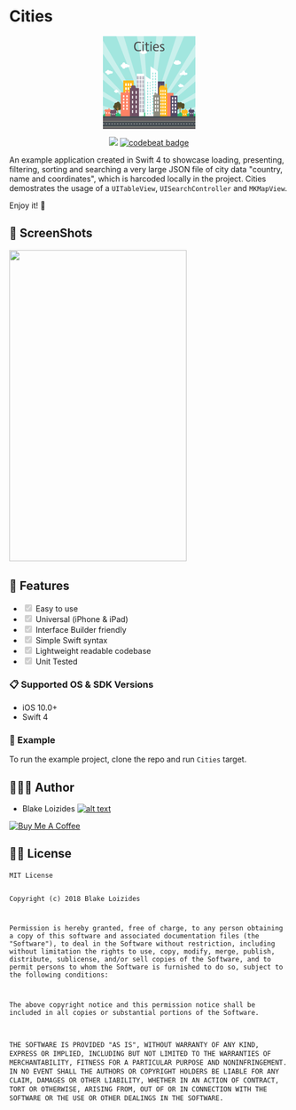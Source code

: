 # Cities

 <article class="markdown-body entry-content" itemprop="text">
 <p align="center"><a href="https://github.com/CapeFurSeal/Cities"><img src="https://github.com/CapeFurSeal/cities/blob/master/Cities/Assets.xcassets/AppIcon.appiconset/Icon-83.5@2x.png" alt="Image" align="center"></a></p>
 
<p align="center"><img src="https://camo.githubusercontent.com/709b02161cc5fa920dcf1017f12a209ab02e395a/68747470733a2f2f696d672e736869656c64732e696f2f62616467652f53776966742d342e312d6f72616e67652e737667" data-canonical-src="https://img.shields.io/badge/Swift-4.1-orange.svg" style="max-width:100%;"> <a href="https://codebeat.co/projects/github-com-capefurseal-cities-master"><img alt="codebeat badge" src="https://codebeat.co/badges/3ab3baec-c738-4ffd-8d10-6b91ea01839c" /></a></p>




<p>An example application created in Swift 4 to showcase loading, presenting, filtering, sorting and searching a very large JSON file of city data "country, name and coordinates", which is harcoded locally in the project. Cities demostrates the usage of a <code>UITableView</code>, <code>UISearchController</code> and <code>MKMapView</code>.</p>

<p>Enjoy it! 🙂</p>
<h2>👻 ScreenShots</h2>
<div><img src="https://user-images.githubusercontent.com/2445057/43367996-23d7ae1e-9356-11e8-94a1-a98853e62e25.gif" width="320" height="560" />
<h2>🌟 Features</h2>
<ul class="contains-task-list">
<li class="task-list-item"><input type="checkbox" id="" disabled="" class="task-list-item-checkbox" checked=""> Easy to use</li>
<li class="task-list-item"><input type="checkbox" id="" disabled="" class="task-list-item-checkbox" checked=""> Universal (iPhone &amp; iPad)</li>
<li class="task-list-item"><input type="checkbox" id="" disabled="" class="task-list-item-checkbox" checked=""> Interface Builder friendly</li>
<li class="task-list-item"><input type="checkbox" id="" disabled="" class="task-list-item-checkbox" checked=""> Simple Swift syntax</li>
<li class="task-list-item"><input type="checkbox" id="" disabled="" class="task-list-item-checkbox" checked=""> Lightweight readable codebase</li>
 <li class="task-list-item"><input type="checkbox" id="" disabled="" class="task-list-item-checkbox" checked=""> Unit Tested</li>
</ul>

<h3>📋 Supported OS &amp; SDK Versions</h3>
<ul>
<li>iOS 10.0+</li>
<li>Swift 4</li>
</ul>

<h3>🔮 Example</h3>
<p>To run the example project, clone the repo and run <code>Cities</code> target.</p>
<h2>👨🏻‍💻 Author</h2>

<ul>
<li>Blake Loizides <a href="http://www.twitter.com/capefurseal" rel="nofollow"><img src="https://camo.githubusercontent.com/7cf10772eb6ccebe92d678c452a971e6e2778653/687474703a2f2f692e696d6775722e636f6d2f7458536f5468462e706e67" alt="alt text" data-canonical-src="http://i.imgur.com/tXSoThF.png" style="max-width:100%;"></a></li>
</ul>
<p><a href="https://www.buymeacoffee.com/OQpzu8T" target="_blank"><img src="https://www.buymeacoffee.com/assets/img/custom_images/orange_img.png" alt="Buy Me A Coffee" style="height: auto !important;width: auto !important;" ></a></p>

<h2>👮🏻 License</h2>
<pre><code>MIT License

Copyright (c) 2018 Blake Loizides

Permission is hereby granted, free of charge, to any person obtaining a copy
of this software and associated documentation files (the "Software"), to deal
in the Software without restriction, including without limitation the rights
to use, copy, modify, merge, publish, distribute, sublicense, and/or sell
copies of the Software, and to permit persons to whom the Software is
furnished to do so, subject to the following conditions:

The above copyright notice and this permission notice shall be included in all
copies or substantial portions of the Software.

THE SOFTWARE IS PROVIDED "AS IS", WITHOUT WARRANTY OF ANY KIND, EXPRESS OR
IMPLIED, INCLUDING BUT NOT LIMITED TO THE WARRANTIES OF MERCHANTABILITY,
FITNESS FOR A PARTICULAR PURPOSE AND NONINFRINGEMENT. IN NO EVENT SHALL THE
AUTHORS OR COPYRIGHT HOLDERS BE LIABLE FOR ANY CLAIM, DAMAGES OR OTHER
LIABILITY, WHETHER IN AN ACTION OF CONTRACT, TORT OR OTHERWISE, ARISING FROM,
OUT OF OR IN CONNECTION WITH THE SOFTWARE OR THE USE OR OTHER DEALINGS IN THE
SOFTWARE.
</code></pre>
</article>
